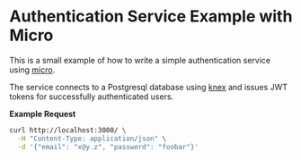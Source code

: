 # Authentication Service Example with Micro

This is a small example of how to write a simple authentication service using [micro](https://github.com/zeit/micro).

The service connects to a Postgresql database using [knex](https://knexjs.org) and issues JWT tokens for successfully authenticated users.

**Example Request**
```bash
curl http://localhost:3000/ \
  -H "Content-Type: application/json" \
  -d '{"email": "x@y.z", "password": "foobar"}' 
```